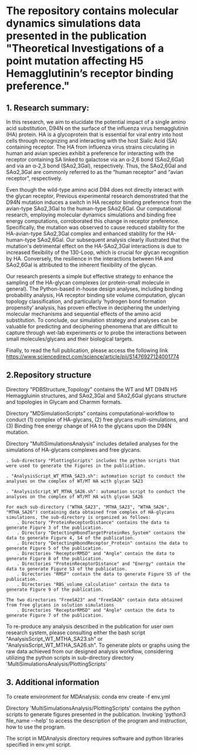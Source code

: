 # The repository contains molecular dynamics simulations data presented in the publication "Theoretical Investigations of a point mutation affecting H5 Hemagglutinin’s receptor binding preference."

## 1. Research summary:
 In this research, we aim to elucidate the potential impact of a single amino acid substitution, D94N on the surface of the influenza virus hemagglutinin (HA) protein. HA is a glycoprotein that is essential for viral entry into host cells through recognizing and interacting with the host Sialic Acid (SA) containing receptor. The HA from influenza virus strains circulating in human and avian species exhibit a preference for interacting with the receptor containing SA linked to galactose via an α-2,6 bond (SAα2,6Gal) and via an α-2,3 bond (SAα2,3Gal), respectively. Thus, the SAα2,6Gal and SAα2,3Gal are commonly referred to as the “human receptor” and “avian receptor”, respectively. 
 
 Even though the wild-type amino acid D94 does not directly interact with the glycan receptor, Previous experimental research demonstrated that the D94N mutation induces a switch in HA receptor binding preference from the avian-type SAα2,3Gal to the human-type SAα2,6Gal. Our computational research, employing molecular dynamics simulations and binding free energy computations, corroborated this change in receptor preference. Specifically, the mutation was observed to cause reduced stability for the HA-avian-type SAα2,3Gal complex and enhanced stability for the HA-human-type SAα2,6Gal. Our subsequent analysis clearly illustrated that the mutation's detrimental effect on the HA-SAα2,3Gal interactions is due to increased flexibility of the 130-Loop, which is crucial for glycan recognition by HA. Conversely, the resilience in the interactions between HA and SAα2,6Gal is attributed to the inherent flexibility of the glycan.
 
 Our research presents a simple but effective strategy to enhance the sampling of the HA-glycan complexes (or protein-small molecule in general). The Python-based in-house design analyses, including binding probability analysis, HA receptor binding site volume computation, glycan topology classification, and particularly ‘hydrogen bond formation propensity’ analysis, has proven effective in deciphering the underlying molecular mechanisms and sequential effects of the amino acid substitution. To conclude, our simulation strategy and analyses can be valuable for predicting and deciphering phenomena that are difficult to capture through wet-lab experiments or to probe the interactions between small molecules/glycans and their biological targets. 
 
 Finally, to read the full publication, please access the following link https://www.sciencedirect.com/science/article/pii/S1476927124001774

## 2.Repository structure

Directory "PDBStructure_Topology" contains the WT and MT D94N H5 Hemaggluinin structures, and SAα2,3Gal and SAα2,6Gal glycans structure and topologies in Glycam and Charmm formats.

Directory "MDSimulationScripts" contains computational-workflow to conduct (1) complex of HA-glycans, (2) free glycans multi-simulations, and (3) Binding free energy change of HA to the glycans upon the D94N mutation.
		
Directory "MultiSimulationsAnalysis" includes detailed analyses for the simulations of HA-glycans complexes and free glycans. 
	
	. Sub-directory "PlottingScripts" includes the python scripts that were used to generate the Figures in the publication.
	
 	. "AnalysisScript_WT_MTHA_SA23.sh": automation script to conduct the analyses on the complex of WT/MT HA with glycan SA23

	. "AnalysisScript_WT_MTHA_SA26.sh": automation script to conduct the analyses on the complex of WT/MT HA with glycan SA26
		
	For each sub-directory ("WTHA_SA23", "MTHA_SA23", "WTHA_SA26", "MTHA_SA26") containing data obtained from complex of HA-glycans simulations, the sub-directory is organized as follows: 
		. Directory "ProteinReceptorDistance" contains the data to generate Figure 3 of the publication.
		. Directory "DetectingHbondTargetProteinRes_System" contains the data to generate Figure 4, S4 of the publication.
		. Directory "DetectingHbondReceptor_Protein" contains the data to generate Figure 5 of the publication.
		. Directories "ReceptorRMSD" and "Angle" contain the data to generate Figure 8 of the publication.
		. Directories "ProteinReceptorDistance" and "Energy" contain the data to generate Figure S3 of the publication.
		. Directories "RMSF" contain the data to generate Figure S5 of the publication.
   		. Directories "RBS_volume_calculation" contain the data to generate Figure 9 of the publication.
			
	The two directories "FreeSA23" and "FreeSA26" contain data obtained from free glycans in solution simulations
		. Directories "ReceptorRMSD" and "Angle" contain the data to generate Figure 7 of the publication.


To re-produce any analysis described in the publication for user own research system, please consulting either the bash script "AnalysisScript_WT_MTHA_SA23.sh" or "AnalysisScript_WT_MTHA_SA26.sh". To generate plots or graphs using the raw data achieved from our designed analysis workflow, considering utilizing the python scripts in sub-directory directory 'MultiSimulationsAnalysis/PlottingScripts'
    
## 3. Additional information

To create environment for MDAnalysis: conda env create -f env.yml

Directory 'MultiSimulationsAnalysis/PlottingScripts' contains the python scripts to generate figures presented in the publication. Invoking 'python3 file_name --help' to access the description of the program and instruction, how to use the program.

The script in MDAnalysis directory requires software and python libraries specified in env.yml script.
